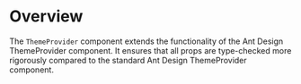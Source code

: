 # Overview

The `ThemeProvider` component extends the functionality of the Ant Design ThemeProvider component. It ensures that all props are type-checked more rigorously compared to the standard Ant Design ThemeProvider component.
